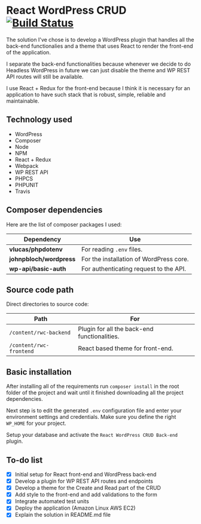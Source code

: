 # React WordPress CRUD [![Build Status](https://travis-ci.org/pkvillanueva/react-wordpress-crud.svg?branch=master)](https://travis-ci.org/pkvillanueva/react-wordpress-crud)

The solution I've chose is to develop a WordPress plugin that handles all the back-end functionalies and a theme that uses React to render the front-end of the application.

I separate the back-end functionalities because whenever we decide to do Headless WordPress in future we can just disable the theme and WP REST API routes will still be available.

I use React + Redux for the front-end because I think it is necessary for an application to have such stack that is robust, simple, reliable and maintainable.

## Technology used

- WordPress
- Composer
- Node
- NPM
- React + Redux
- Webpack
- WP REST API
- PHPCS
- PHPUNIT
- Travis

## Composer dependencies

Here are the list of composer packages I used:

| Dependency               | Use                                     |
| ------------------------ | --------------------------------------- |
| **vlucas/phpdotenv**     | For reading `.env` files.               |
| **johnpbloch/wordpress** | For the installation of WordPress core. |
| **wp-api/basic-auth**    | For authenticating request to the API.  |

## Source code path

Direct directories to source code:

| Path                    | For                                          |
| ----------------------- | -------------------------------------------- |
| `/content/rwc-backend`  | Plugin for all the back-end functionalities. |
| `/content/rwc-frontend` | React based theme for front-end.             |

## Basic installation

After installing all of the requirements run `composer install` in the root folder of the project and wait until it finished downloading all the project dependencies. 

Next step is to edit the generated `.env` configuration file and enter your environment settings and credentials. Make sure you define the right `WP_HOME` for your project.

Setup your database and activate the `React WordPress CRUD Back-end` plugin.

## To-do list

- [x] Initial setup for React front-end and WordPress back-end
- [x] Develop a plugin for WP REST API routes and endpoints
- [x] Develop a theme for the Create and Read part of the CRUD
- [x] Add style to the front-end and add validations to the form
- [x] Integrate automated test units
- [x] Deploy the application (Amazon Linux AWS EC2)
- [x] Explain the solution in README.md file
